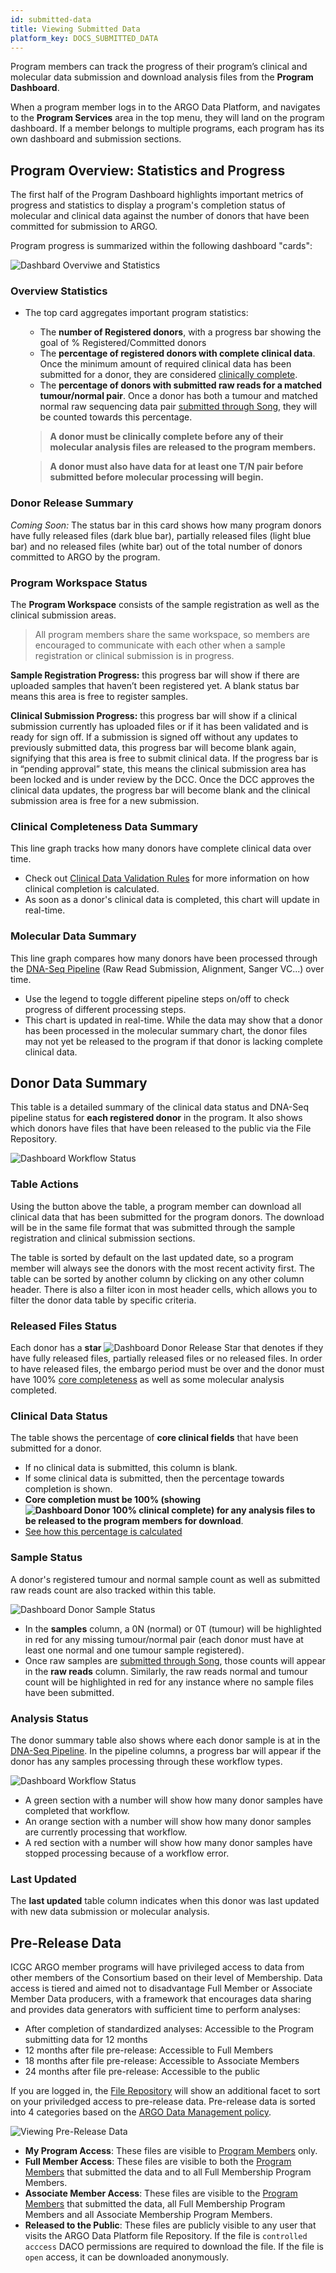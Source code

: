 ```yaml
---
id: submitted-data
title: Viewing Submitted Data
platform_key: DOCS_SUBMITTED_DATA
---
```


Program members can track the progress of their program’s clinical and molecular data submission and download analysis files from the **Program Dashboard**.

When a program member logs in to the ARGO Data Platform, and navigates to the **Program Services** area in the top menu, they will land on the program dashboard. If a member belongs to multiple programs, each program has its own dashboard and submission sections.

## Program Overview: Statistics and Progress

The first half of the Program Dashboard highlights important metrics of progress and statistics to display a program's completion status of molecular and clinical data against the number of donors that have been committed for submission to ARGO.

Program progress is summarized within the following dashboard "cards":

![Dashbard Overviwe and Statistics](/assets/submission/program_stats_section.png)

### Overview Statistics

- The top card aggregates important program statistics:

  - The **number of Registered donors**, with a progress bar showing the goal of % Registered/Committed donors
  - The **percentage of registered donors with complete clinical data**. Once the minimum amount of required clinical data has been submitted for a donor, they are considered [clinically complete](/docs/submission/clinical-data-validation-rules#clinical-data-completion).
  - The **percentage of donors with submitted raw reads for a matched tumour/normal pair**. Once a donor has both a tumour and matched normal raw sequencing data pair [submitted through Song](/docs/submission/submitting-molecular-data), they will be counted towards this percentage.

  > **A donor must be clinically complete before any of their molecular analysis files are released to the program members.**

  > **A donor must also have data for at least one T/N pair before submitted before molecular processing will begin.**

### Donor Release Summary

_Coming Soon:_ The status bar in this card shows how many program donors have fully released files (dark blue bar), partially released files (light blue bar) and no released files (white bar) out of the total number of donors committed to ARGO by the program.

### Program Workspace Status

The **Program Workspace** consists of the sample registration as well as the clinical submission areas.

> All program members share the same workspace, so members are encouraged to communicate with each other when a sample registration or clinical submission is in progress.

**Sample Registration Progress:** this progress bar will show if there are uploaded samples that haven’t been registered yet. A blank status bar means this area is free to register samples.

**Clinical Submission Progress:** this progress bar will show if a clinical submission currently has uploaded files or if it has been validated and is ready for sign off. If a submission is signed off without any updates to previously submitted data, this progress bar will become blank again, signifying that this area is free to submit clinical data. If the progress bar is in “pending approval” state, this means the clinical submission area has been locked and is under review by the DCC. Once the DCC approves the clinical data updates, the progress bar will become blank and the clinical submission area is free for a new submission.

### Clinical Completeness Data Summary

This line graph tracks how many donors have complete clinical data over time.

- Check out [Clinical Data Validation Rules](/docs/submission/clinical-data-validation-rules) for more information on how clinical completion is calculated.
- As soon as a donor's clinical data is completed, this chart will update in real-time.

### Molecular Data Summary

This line graph compares how many donors have been processed through the [DNA-Seq Pipeline](/docs/analysis-workflows/dna-alignment) (Raw Read Submission, Alignment, Sanger VC...) over time.

- Use the legend to toggle different pipeline steps on/off to check progress of different processing steps.
- This chart is updated in real-time. While the data may show that a donor has been processed in the molecular summary chart, the donor files may not yet be released to the program if that donor is lacking complete clinical data.

## Donor Data Summary

This table is a detailed summary of the clinical data status and DNA-Seq pipeline status for **each registered donor** in the program. It also shows which donors have files that have been released to the public via the File Repository.

![Dashboard Workflow Status](/assets/submission/program_donor_summary_section.png)

### Table Actions

Using the button above the table, a program member can download all clinical data that has been submitted for the program donors. The download will be in the same file format that was submitted through the sample registration and clinical submission sections.

The table is sorted by default on the last updated date, so a program member will always see the donors with the most recent activity first. The table can be sorted by another column by clicking on any other column header. There is also a filter icon in most header cells, which allows you to filter the donor data table by specific criteria.

### Released Files Status

Each donor has a **star** ![Dashboard Donor Release Star](/assets/submission/dashboard-donor-star.png) that denotes if they have fully released files, partially released files or no released files. In order to have released files, the embargo period must be over and the donor must have 100% [core completeness](/docs/submission/clinical-data-validation-rules#clinical-data-completion) as well as some molecular analysis completed.

### Clinical Data Status

The table shows the percentage of **core clinical fields** that have been submitted for a donor.

- If no clinical data is submitted, this column is blank.
- If some clinical data is submitted, then the percentage towards completion is shown.
- **Core completion must be 100% (showing ![Dashboard Donor 100% clinical complete](/assets/submission/dashboard-clinical-complete.png)) for any analysis files to be released to the program members for download**.
- [See how this percentage is calculated](/docs/submission/clinical-data-validation-rules#clinical-data-completion)

### Sample Status

A donor's registered tumour and normal sample count as well as submitted raw reads count are also tracked within this table.

![Dashboard Donor Sample Status](/assets/submission/dashboard-samples-raw-reads.png)

- In the **samples** column, a 0N (normal) or 0T (tumour) will be highlighted in red for any missing tumour/normal pair (each donor must have at least one normal and one tumour sample registered).
- Once raw samples are [submitted through Song](/docs/submission/submitting-molecular-data), those counts will appear in the **raw reads** column. Similarly, the raw reads normal and tumour count will be highlighted in red for any instance where no sample files have been submitted.

### Analysis Status

The donor summary table also shows where each donor sample is at in the [DNA-Seq Pipeline](/docs/analysis-workflows/dna-alignment). In the pipeline columns, a progress bar will appear if the donor has any samples processing through these workflow types.

![Dashboard Workflow Status](/assets/submission/dashboard-workflow-statusbar.png)

- A green section with a number will show how many donor samples have completed that workflow.
- An orange section with a number will show how many donor samples are currently processing that workflow.
- A red section with a number will show how many donor samples have stopped processing because of a workflow error.
<!-- - Hovering over these sections will show the specific Submitter Sample IDs for each workflow status. -->

### Last Updated

The **last updated** table column indicates when this donor was last updated with new data submission or molecular analysis.

## Pre-Release Data

ICGC ARGO member programs will have privileged access to data from other members of the Consortium based on their level of Membership. Data access is tiered and aimed not to disadvantage Full Member or Associate Member Data producers, with a framework that encourages data sharing and provides data generators with sufficient time to perform analyses:

- After completion of standardized analyses: Accessible to the Program submitting data for 12 months
- 12 months after file pre-release: Accessible to Full Members
- 18 months after file pre-release: Accessible to Associate Members
- 24 months after file pre-release: Accessible to the public

If you are logged in, the [File Repository](https://platform.icgc-argo.org/repository) will show an additional facet to sort on your priviledged access to pre-release data. Pre-release data is sorted into 4 categories based on the [ARGO Data Management policy](https://www.icgc-argo.org/page/133/e2-data-management).

![Viewing Pre-Release Data](/assets/submission/pre-release-data-file-repo-view.png)

- **My Program Access**: These files are visible to [Program Members](/docs/submission/managing-program-access) only.
- **Full Member Access**: These files are visible to both the [Program Members](/docs/submission/managing-program-access) that submitted the data and to all Full Membership Program Members.
- **Associate Member Access**: These files are visible to the [Program Members](/docs/submission/managing-program-access) that submitted the data, all Full Membership Program Members and all Associate Membership Program Members.
- **Released to the Public**: These files are publicly visible to any user that visits the ARGO Data Platform file Repository. If the file is `controlled acccess` DACO permissions are required to download the file. If the file is `open` access, it can be downloaded anonymously.
